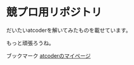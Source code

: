 # 競プロ用リポジトリ
だいたいatcoderを解いてみたものを載せています。

もっと頑張ろうね。

ブックマーク
[atcoderのマイページ](https://atcoder.jp/users/apuspac)
